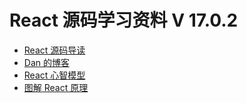 # React 源码学习资料 V 17.0.2

- [React 源码导读](https://juejin.cn/column/7020179738161315877)
- [Dan 的博客](https://overreacted.io/zh-hans/)
- [React 心智模型](https://react.iamkasong.com/state/mental.html#%E5%90%8C%E6%AD%A5%E6%9B%B4%E6%96%B0%E7%9A%84react)
- [图解 React 原理](https://7kms.github.io/react-illustration-series/)
